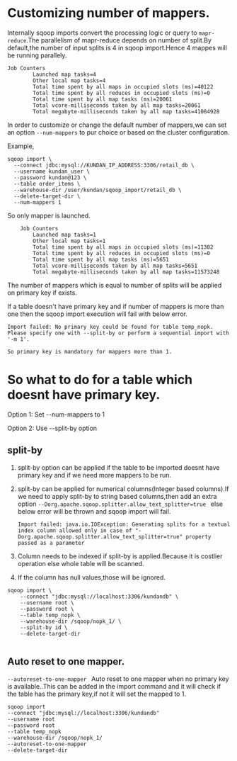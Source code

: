 # Customizing number of mappers.
Internally sqoop imports convert the processing logic or query to `mapr-reduce`.The parallelism of mapr-reduce depends on number of split.By default,the number of input splits is 4 in sqoop import.Hence 4 mappes will be running parallely.

```
Job Counters 
		Launched map tasks=4
		Other local map tasks=4
		Total time spent by all maps in occupied slots (ms)=40122
		Total time spent by all reduces in occupied slots (ms)=0
		Total time spent by all map tasks (ms)=20061
		Total vcore-milliseconds taken by all map tasks=20061
		Total megabyte-milliseconds taken by all map tasks=41084928
```

In order to customize or change the default number of mappers,we can set an option `--num-mappers` to pur choice or based on the cluster configuration.

Example,

```
sqoop import \
  --connect jdbc:mysql://KUNDAN_IP_ADDRESS:3306/retail_db \
  --username kundan_user \
  --password kundan@123 \
  --table order_items \
  --warehouse-dir /user/kundan/sqoop_import/retail_db \
  --delete-target-dir \
  --num-mappers 1

```
So only mapper is launched.
```
	Job Counters 
		Launched map tasks=1
		Other local map tasks=1
		Total time spent by all maps in occupied slots (ms)=11302
		Total time spent by all reduces in occupied slots (ms)=0
		Total time spent by all map tasks (ms)=5651
		Total vcore-milliseconds taken by all map tasks=5651
		Total megabyte-milliseconds taken by all map tasks=11573248
```


The number of mappers which is equal to number of splits will be applied on primary key if exists.

If a table doesn't have primary key and if number of mappers is more than one then the sqoop import execution will fail with below error.

```
Import failed: No primary key could be found for table temp_nopk. Please specify one with --split-by or perform a sequential import with '-m 1'.
```

`So primary key is mandatory for mappers more than 1.`

# So what to do for a table which doesnt have primary key.

Option 1: Set --num-mappers to 1

Option 2: Use --split-by option

## split-by

1. split-by option can be applied if the table to be imported doesnt have primary key and if we need more mappers to be run.
2. split-by can be applied for numerical columns(Integer based columns).If we need to apply split-by to string based columns,then add an extra option 
	`--Dorg.apache.sqoop.splitter.allow_text_splitter=true ` else below error will be thrown and sqoop import will fail.
	
	```
	Import failed: java.io.IOException: Generating splits for a textual index column allowed only in case of "-Dorg.apache.sqoop.splitter.allow_text_splitter=true" property passed as a parameter
	```
3. Column needs to be indexed if split-by is applied.Because it is costlier operation else whole table will be scanned.
4. If the column has null values,those will be ignored.

```
sqoop import \
	--connect "jdbc:mysql://localhost:3306/kundandb" \
	--username root \
	--password root \
	--table temp_nopk \
	--warehouse-dir /sqoop/nopk_1/ \
	--split-by id \
	--delete-target-dir


```
## Auto reset to one mapper.
`--autoreset-to-one-mapper ` Auto reset to one mapper when no primary key is available..This can be added in the import command and it will check if the table has the primary key,if not it will set the mapped to 1.

```
sqoop import
--connect "jdbc:mysql://localhost:3306/kundandb"
--username root
--password root
--table temp_nopk
--warehouse-dir /sqoop/nopk_1/
--autoreset-to-one-mapper
--delete-target-dir
```



